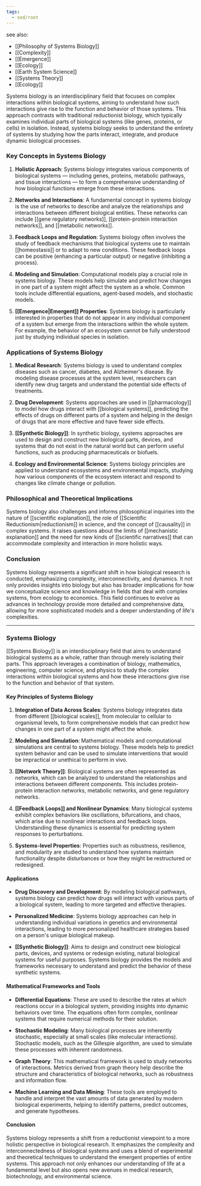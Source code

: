 ```yaml
---
tags:
  - sod/root
---
```


see also:
- [[Philosophy of Systems Biology]]
- [[Complexity]]
- [[Emergence]]
- [[Ecology]]
- [[Earth System Science]]
- [[Systems Theory]]
- [[Ecology]]

Systems biology is an interdisciplinary field that focuses on complex interactions within biological systems, aiming to understand how such interactions give rise to the function and behavior of those systems. This approach contrasts with traditional reductionist biology, which typically examines individual parts of biological systems (like genes, proteins, or cells) in isolation. Instead, systems biology seeks to understand the entirety of systems by studying how the parts interact, integrate, and produce dynamic biological processes.

### Key Concepts in Systems Biology

1. **Holistic Approach**: Systems biology integrates various components of biological systems — including genes, proteins, metabolic pathways, and tissue interactions — to form a comprehensive understanding of how biological functions emerge from these interactions.

2. **Networks and Interactions**: A fundamental concept in systems biology is the use of networks to describe and analyze the relationships and interactions between different biological entities. These networks can include [[gene regulatory networks]], [[protein-protein interaction networks]], and [[metabolic networks]].

3. **Feedback Loops and Regulation**: Systems biology often involves the study of feedback mechanisms that biological systems use to maintain [[homeostasis]] or to adapt to new conditions. These feedback loops can be positive (enhancing a particular output) or negative (inhibiting a process).

4. **Modeling and Simulation**: Computational models play a crucial role in systems biology. These models help simulate and predict how changes in one part of a system might affect the system as a whole. Common tools include differential equations, agent-based models, and stochastic models.

5. **[[Emergence|Emergent]] Properties**: Systems biology is particularly interested in properties that do not appear in any individual component of a system but emerge from the interactions within the whole system. For example, the behavior of an ecosystem cannot be fully understood just by studying individual species in isolation.

### Applications of Systems Biology

1. **Medical Research**: Systems biology is used to understand complex diseases such as cancer, diabetes, and Alzheimer's disease. By modeling disease processes at the system level, researchers can identify new drug targets and understand the potential side effects of treatments.

2. **Drug Development**: Systems approaches are used in [[pharmacology]] to model how drugs interact with [[biological systems]], predicting the effects of drugs on different parts of a system and helping in the design of drugs that are more effective and have fewer side effects.

3. **[[Synthetic Biology]]**: In synthetic biology, systems approaches are used to design and construct new biological parts, devices, and systems that do not exist in the natural world but can perform useful functions, such as producing pharmaceuticals or biofuels.

4. **Ecology and Environmental Science**: Systems biology principles are applied to understand ecosystems and environmental impacts, studying how various components of the ecosystem interact and respond to changes like climate change or pollution.

### Philosophical and Theoretical Implications

Systems biology also challenges and informs philosophical inquiries into the nature of [[scientific explanation]], the role of [[Scientific Reductionism|reductionism]] in science, and the concept of [[causality]] in complex systems. It raises questions about the limits of [[mechanistic explanation]] and the need for new kinds of [[scientific narratives]] that can accommodate complexity and interaction in more holistic ways.

### Conclusion

Systems biology represents a significant shift in how biological research is conducted, emphasizing complexity, interconnectivity, and dynamics. It not only provides insights into biology but also has broader implications for how we conceptualize science and knowledge in fields that deal with complex systems, from ecology to economics. This field continues to evolve as advances in technology provide more detailed and comprehensive data, allowing for more sophisticated models and a deeper understanding of life's complexities.

---

### Systems Biology

[[Systems Biology]] is an interdisciplinary field that aims to understand biological systems as a whole, rather than through merely isolating their parts. This approach leverages a combination of biology, mathematics, engineering, computer science, and physics to study the complex interactions within biological systems and how these interactions give rise to the function and behavior of that system.

#### Key Principles of Systems Biology

1. **Integration of Data Across Scales**: Systems biology integrates data from different [[biological scales]], from molecular to cellular to organismal levels, to form comprehensive models that can predict how changes in one part of a system might affect the whole.

2. **Modeling and Simulation**: Mathematical models and computational simulations are central to systems biology. These models help to predict system behavior and can be used to simulate interventions that would be impractical or unethical to perform in vivo.

3. **[[Network Theory]]**: Biological systems are often represented as networks, which can be analyzed to understand the relationships and interactions between different components. This includes protein-protein interaction networks, metabolic networks, and gene regulatory networks.

4. **[[Feedback Loops]] and Nonlinear Dynamics**: Many biological systems exhibit complex behaviors like oscillations, bifurcations, and chaos, which arise due to nonlinear interactions and feedback loops. Understanding these dynamics is essential for predicting system responses to perturbations.

5. **Systems-level Properties**: Properties such as robustness, resilience, and modularity are studied to understand how systems maintain functionality despite disturbances or how they might be restructured or redesigned.

#### Applications

- **Drug Discovery and Development**: By modeling biological pathways, systems biology can predict how drugs will interact with various parts of a biological system, leading to more targeted and effective therapies.

- **Personalized Medicine**: Systems biology approaches can help in understanding individual variations in genetics and environmental interactions, leading to more personalized healthcare strategies based on a person's unique biological makeup.

- **[[Synthetic Biology]]**: Aims to design and construct new biological parts, devices, and systems or redesign existing, natural biological systems for useful purposes. Systems biology provides the models and frameworks necessary to understand and predict the behavior of these synthetic systems.

#### Mathematical Frameworks and Tools

- **Differential Equations**: These are used to describe the rates at which reactions occur in a biological system, providing insights into dynamic behaviors over time. The equations often form complex, nonlinear systems that require numerical methods for their solution.

- **Stochastic Modeling**: Many biological processes are inherently stochastic, especially at small scales (like molecular interactions). Stochastic models, such as the Gillespie algorithm, are used to simulate these processes with inherent randomness.

- **Graph Theory**: This mathematical framework is used to study networks of interactions. Metrics derived from graph theory help describe the structure and characteristics of biological networks, such as robustness and information flow.

- **Machine Learning and Data Mining**: These tools are employed to handle and interpret the vast amounts of data generated by modern biological experiments, helping to identify patterns, predict outcomes, and generate hypotheses.

#### Conclusion

Systems biology represents a shift from a reductionist viewpoint to a more holistic perspective in biological research. It emphasizes the complexity and interconnectedness of biological systems and uses a blend of experimental and theoretical techniques to understand the emergent properties of entire systems. This approach not only enhances our understanding of life at a fundamental level but also opens new avenues in medical research, biotechnology, and environmental science.